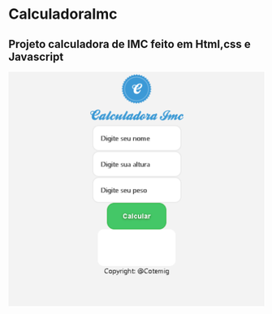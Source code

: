 # CalculadoraImc
## Projeto calculadora de IMC feito em Html,css e Javascript
[![name](https://github.com/PedroXA/CalculadoraImc/blob/main/printCalculator.png)](https://pedroxa.github.io/CalculadoraImc/)
